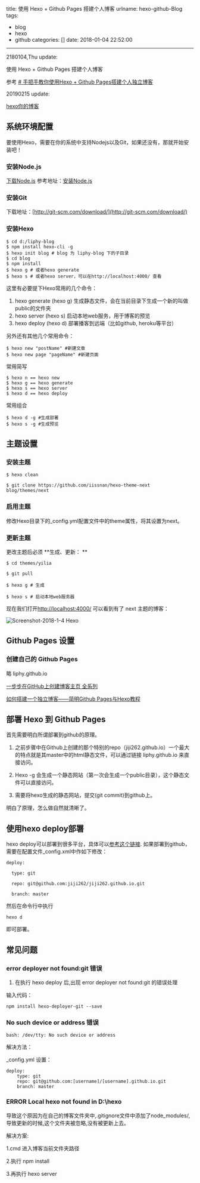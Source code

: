 title: 使用 Hexo + Github Pages 搭建个人博客
urlname: hexo-github-Blog
tags:
  - blog
  - hexo
  - github
categories: []
date: 2018-01-04 22:52:00
---
2180104,Thu update:


使用 Hexo + Github Pages 搭建个人博客

参考  [# 手把手教你使用Hexo + Github Pages搭建个人独立博客](https://linghucong.js.org/2016/04/15/2016-04-15-hexo-github-pages-blog/)

20190215 update:

[hexo你的博客](http://ibruce.info/2013/11/22/hexo-your-blog/)

## 系统环境配置

要使用Hexo，需要在你的系统中支持Nodejs以及Git，如果还没有，那就开始安装吧！

### 安装Node.js

[下载Node.js](https://nodejs.org/download/)
参考地址：[安装Node.js](http://www.w3cschool.cc/nodejs/nodejs-install-setup.html)

### 安装Git

下载地址：[http://git-scm.com/download/](http://git-scm.com/download/)

### 安装Hexo


```
$ cd d:/liphy-blog
$ npm install hexo-cli -g
$ hexo init blog # blog 为 liphy-blog 下的子目录		
$ cd blog
$ npm install
$ hexo g # 或者hexo generate
$ hexo s # 或者hexo server，可以在http://localhost:4000/ 查看
```

这里有必要提下Hexo常用的几个命令：

1.  hexo generate (hexo g) 生成静态文件，会在当前目录下生成一个新的叫做public的文件夹
2.  hexo server (hexo s) 启动本地web服务，用于博客的预览
3.  hexo deploy (hexo d) 部署播客到远端（比如github, heroku等平台）

另外还有其他几个常用命令：


```
$ hexo new "postName" #新建文章
$ hexo new page "pageName" #新建页面

```

常用简写


```
$ hexo n == hexo new
$ hexo g == hexo generate
$ hexo s == hexo server
$ hexo d == hexo deploy
```

常用组合

```
$ hexo d -g #生成部署
$ hexo s -g #生成预览

```
## 主题设置

### 	安装主题

```
$ hexo clean

$ git clone https://github.com/iissnan/hexo-theme-next blog/themes/next

```
### 启用主题

修改Hexo目录下的_config.yml配置文件中的theme属性，将其设置为next。

### 更新主题

更改主题后必须 **生成、更新：	**

```
$ cd themes/yilia

$ git pull

$ hexo g # 生成

$ hexo s # 启动本地web服务器

```


现在我们打开[http://localhost:4000/](http://localhost:4000/) 可以看到有了 next 主题的博客：		


![Screenshot-2018-1-4 Hexo]($res/Screenshot-2018-1-4%20Hexo.png)


## Github Pages 设置

### 创建自己的 Github Pages

略 liphy.github.io

[一步步在GitHub上创建博客主页 全系列](http://pchou.info/web-build/2013/01/03/build-github-blog-page-01.html)

[如何搭建一个独立博客——简明Github Pages与Hexo教程](http://www.jianshu.com/p/05289a4bc8b2)

## 部署 Hexo 到 Github Pages

首先需要明白所谓部署到github的原理。

1.  之前步骤中在Github上创建的那个特别的repo（jiji262.github.io）一个最大的特点就是其master中的html静态文件，可以通过链接 liphy.github.io 来直接访问。

2.  Hexo -g 会生成一个静态网站（第一次会生成一个public目录），这个静态文件可以直接访问。

3.  需要将hexo生成的静态网站，提交(git commit)到github上。

明白了原理，怎么做自然就清晰了。


## 使用hexo deploy部署


hexo deploy可以部署到很多平台，具体可以[参考这个链接](https://hexo.io/docs/deployment.html). 如果部署到github，需要在配置文件_config.xml中作如下修改：	
	
```
deploy:

  type: git

  repo: git@github.com:jiji262/jiji262.github.io.git

  branch: master

```
然后在命令行中执行

```
hexo d
```
即可部署。

## 常见问题

### error deployer not found:git 错误

1.  在执行 hexo deploy 后,出现 error deployer not found:git 的错误处理

输入代码：

```
npm install hexo-deployer-git --save
```

### No such device or address 错误

```
bash: /dev/tty: No such device or address
```

解决方法：

_config.yml 设置：

```
deploy:
    type: git
    repo: git@github.com:[username]/[username].github.io.git
    branch: master
```

### ERROR Local hexo not found in D:\hexo

导致这个原因为在自己的博客文件夹中,.gitignore文件中添加了node_modules/,导致更新的时候,这个文件夹被忽略,没有被更新上去。

解决方案:

  1.cmd 进入博客当前文件夹路径

  2.执行 npm install

  3.再执行 hexo server